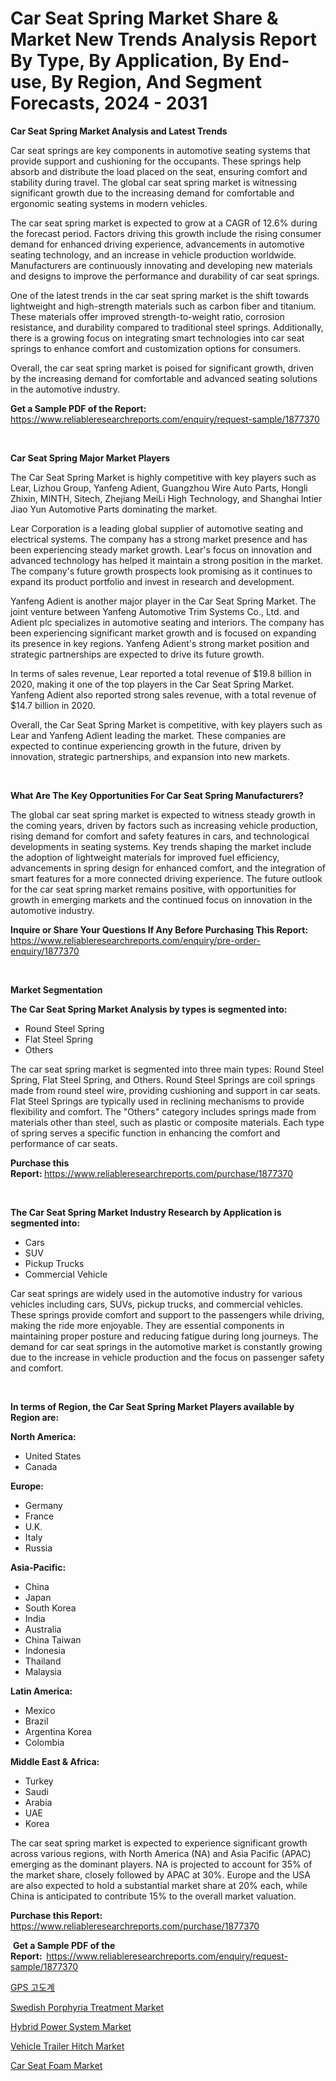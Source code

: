 <p><h1>Car Seat Spring Market Share & Market New Trends Analysis Report By Type, By Application, By End-use, By Region, And Segment Forecasts, 2024 - 2031</h1></p><p><strong>Car Seat Spring Market Analysis and Latest Trends</strong></p>
<p><p>Car seat springs are key components in automotive seating systems that provide support and cushioning for the occupants. These springs help absorb and distribute the load placed on the seat, ensuring comfort and stability during travel. The global car seat spring market is witnessing significant growth due to the increasing demand for comfortable and ergonomic seating systems in modern vehicles.</p><p>The car seat spring market is expected to grow at a CAGR of 12.6% during the forecast period. Factors driving this growth include the rising consumer demand for enhanced driving experience, advancements in automotive seating technology, and an increase in vehicle production worldwide. Manufacturers are continuously innovating and developing new materials and designs to improve the performance and durability of car seat springs.</p><p>One of the latest trends in the car seat spring market is the shift towards lightweight and high-strength materials such as carbon fiber and titanium. These materials offer improved strength-to-weight ratio, corrosion resistance, and durability compared to traditional steel springs. Additionally, there is a growing focus on integrating smart technologies into car seat springs to enhance comfort and customization options for consumers.</p><p>Overall, the car seat spring market is poised for significant growth, driven by the increasing demand for comfortable and advanced seating solutions in the automotive industry.</p></p>
<p><strong>Get a Sample PDF of the Report:&nbsp;</strong> <a href="https://www.reliableresearchreports.com/enquiry/request-sample/1877370">https://www.reliableresearchreports.com/enquiry/request-sample/1877370</a></p>
<p>&nbsp;</p>
<p><strong>Car Seat Spring Major Market Players</strong></p>
<p><p>The Car Seat Spring Market is highly competitive with key players such as Lear, Lizhou Group, Yanfeng Adient, Guangzhou Wire Auto Parts, Hongli Zhixin, MINTH, Sitech, Zhejiang MeiLi High Technology, and Shanghai Intier Jiao Yun Automotive Parts dominating the market.</p><p>Lear Corporation is a leading global supplier of automotive seating and electrical systems. The company has a strong market presence and has been experiencing steady market growth. Lear's focus on innovation and advanced technology has helped it maintain a strong position in the market. The company's future growth prospects look promising as it continues to expand its product portfolio and invest in research and development.</p><p>Yanfeng Adient is another major player in the Car Seat Spring Market. The joint venture between Yanfeng Automotive Trim Systems Co., Ltd. and Adient plc specializes in automotive seating and interiors. The company has been experiencing significant market growth and is focused on expanding its presence in key regions. Yanfeng Adient's strong market position and strategic partnerships are expected to drive its future growth.</p><p>In terms of sales revenue, Lear reported a total revenue of $19.8 billion in 2020, making it one of the top players in the Car Seat Spring Market. Yanfeng Adient also reported strong sales revenue, with a total revenue of $14.7 billion in 2020.</p><p>Overall, the Car Seat Spring Market is competitive, with key players such as Lear and Yanfeng Adient leading the market. These companies are expected to continue experiencing growth in the future, driven by innovation, strategic partnerships, and expansion into new markets.</p></p>
<p>&nbsp;</p>
<p><strong>What Are The Key Opportunities For Car Seat Spring Manufacturers?</strong></p>
<p><p>The global car seat spring market is expected to witness steady growth in the coming years, driven by factors such as increasing vehicle production, rising demand for comfort and safety features in cars, and technological developments in seating systems. Key trends shaping the market include the adoption of lightweight materials for improved fuel efficiency, advancements in spring design for enhanced comfort, and the integration of smart features for a more connected driving experience. The future outlook for the car seat spring market remains positive, with opportunities for growth in emerging markets and the continued focus on innovation in the automotive industry.</p></p>
<p><strong>Inquire or Share Your Questions If Any Before Purchasing This Report:</strong> <a href="https://www.reliableresearchreports.com/enquiry/pre-order-enquiry/1877370">https://www.reliableresearchreports.com/enquiry/pre-order-enquiry/1877370</a></p>
<p>&nbsp;</p>
<p><strong>Market Segmentation</strong></p>
<p><strong>The Car Seat Spring Market Analysis by types is segmented into:</strong></p>
<p><ul><li>Round Steel Spring</li><li>Flat Steel Spring</li><li>Others</li></ul></p>
<p><p>The car seat spring market is segmented into three main types: Round Steel Spring, Flat Steel Spring, and Others. Round Steel Springs are coil springs made from round steel wire, providing cushioning and support in car seats. Flat Steel Springs are typically used in reclining mechanisms to provide flexibility and comfort. The "Others" category includes springs made from materials other than steel, such as plastic or composite materials. Each type of spring serves a specific function in enhancing the comfort and performance of car seats.</p></p>
<p><strong>Purchase this Report:&nbsp;</strong><a href="https://www.reliableresearchreports.com/purchase/1877370">https://www.reliableresearchreports.com/purchase/1877370</a></p>
<p>&nbsp;</p>
<p><strong>The Car Seat Spring Market Industry Research by Application is segmented into:</strong></p>
<p><ul><li>Cars</li><li>SUV</li><li>Pickup Trucks</li><li>Commercial Vehicle</li></ul></p>
<p><p>Car seat springs are widely used in the automotive industry for various vehicles including cars, SUVs, pickup trucks, and commercial vehicles. These springs provide comfort and support to the passengers while driving, making the ride more enjoyable. They are essential components in maintaining proper posture and reducing fatigue during long journeys. The demand for car seat springs in the automotive market is constantly growing due to the increase in vehicle production and the focus on passenger safety and comfort.</p></p>
<p>&nbsp;</p>
<p><strong>In terms of Region, the Car Seat Spring Market Players available by Region are:</strong></p>
<p>
    <p> <strong> North America: </strong>
        <ul>
            <li>United States</li>
            <li>Canada</li>
        </ul>
        </p> 
    <p> <strong> Europe: </strong>
        <ul>
            <li>Germany</li>
            <li>France</li>
            <li>U.K.</li>
            <li>Italy</li>
            <li>Russia</li>
        </ul>
        </p> 
    <p> <strong> Asia-Pacific: </strong>
        <ul>
            <li>China</li>
            <li>Japan</li>
            <li>South Korea</li>
            <li>India</li>
            <li>Australia</li>
            <li>China Taiwan</li>
            <li>Indonesia</li>
            <li>Thailand</li>
            <li>Malaysia</li>
        </ul>
        </p> 
    <p> <strong> Latin America: </strong>
        <ul>
            <li>Mexico</li>
            <li>Brazil</li>
            <li>Argentina Korea</li>
            <li>Colombia</li>
        </ul>
        </p> 
    <p> <strong> Middle East & Africa: </strong>
        <ul>
            <li>Turkey</li>
            <li>Saudi</li>
            <li>Arabia</li>
            <li>UAE</li>
            <li>Korea</li>
        </ul>
    </p>
    </p>
<p><p>The car seat spring market is expected to experience significant growth across various regions, with North America (NA) and Asia Pacific (APAC) emerging as the dominant players. NA is projected to account for 35% of the market share, closely followed by APAC at 30%. Europe and the USA are also expected to hold a substantial market share at 20% each, while China is anticipated to contribute 15% to the overall market valuation.</p></p>
<p><strong>Purchase this Report: </strong><a href="https://www.reliableresearchreports.com/purchase/1877370">https://www.reliableresearchreports.com/purchase/1877370</a></p>
<p>&nbsp;<strong>Get a Sample PDF of the Report:&nbsp;&nbsp;</strong><a href="https://www.reliableresearchreports.com/enquiry/request-sample/1877370">https://www.reliableresearchreports.com/enquiry/request-sample/1877370</a></p>
<p><strong></strong></p>
<p><p><a href="https://medium.com/@nicolereedvwb97hdh8byvmyr/gps-%EC%95%8C%ED%8B%B0%EB%AF%B8%ED%84%B0-%EC%8B%9C%EC%9E%A5-%EC%9D%B8%EC%82%AC%EC%9D%B4%ED%8A%B8-%EC%8B%9C%EC%9E%A5-%EB%8F%99%ED%96%A5-%EC%84%B1%EC%9E%A5-2024%EB%85%84%EB%B6%80%ED%84%B0-2031%EB%85%84%EA%B9%8C%EC%A7%80-%EC%98%88%EC%B8%A1%EB%90%9C-%EA%B2%83-6ef36bd57598">GPS 고도계</a></p><p><a href="https://view.publitas.com/reportprime-1/swedish-porphyria-treatment-market-size-global-industry-overview-market-segmentation-and-forecast-2023-to-2030/">Swedish Porphyria Treatment Market</a></p><p><a href="https://issuu.com/reportprime-2/docs/hybrid-power-system-market-size-2030.pptx">Hybrid Power System Market</a></p><p><a href="https://cedar-agate-3da.notion.site/Vehicle-Trailer-Hitch-Market-Centers-on-Aspects-such-as-Market-Growth-Market-Share-Market-Opportun-1e2f290580464624959cf8a18d7c978a">Vehicle Trailer Hitch Market</a></p><p><a href="https://github.com/josesg55/Market-Research-Report-List-1/blob/main/car-seat-foam-market.md">Car Seat Foam Market</a></p></p>